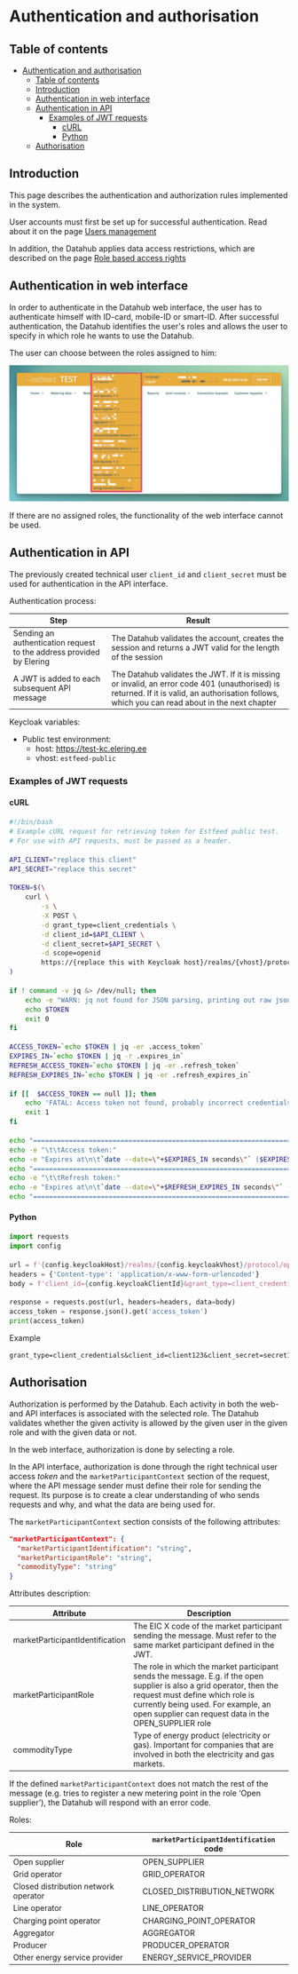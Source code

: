 ﻿# Authentication and authorisation

## Table of contents

- [Authentication and authorisation](#authentication-and-authorisation)
  - [Table of contents](#table-of-contents)
  - [Introduction](#introduction)
  - [Authentication in web interface](#authentication-in-web-interface)
  - [Authentication in API](#authentication-in-api)
    - [Examples of JWT requests](#examples-of-jwt-requests)
      - [cURL](#curl)
      - [Python](#python)
  - [Authorisation](#authorisation)

## Introduction

This page describes the authentication and authorization rules implemented in the system.

User accounts must first be set up for successful authentication. Read about it on the page [Users management](03.02-users-management.md)

In addition, the Datahub applies data access restrictions, which are described on the page [Role based access rights](03.01-role-based-access-rights.md)

## Authentication in web interface

In order to authenticate in the Datahub web interface, the user has to authenticate himself with ID-card, mobile-ID or smart-ID. After successful authentication, the Datahub identifies the user's roles and allows the user to specify in which role he wants to use the Datahub.

The user can choose between the roles assigned to him:

![role-selector](../images/opp-ui/role-selector.jpg)

If there are no assigned roles, the functionality of the web interface cannot be used.

## Authentication in API

The previously created technical user `client_id` and `client_secret` must be used for authentication in the API interface.

Authentication process:

| Step                                                                 | Result                                                                                                                                                                                           |
|----------------------------------------------------------------------|--------------------------------------------------------------------------------------------------------------------------------------------------------------------------------------------------|
| Sending an authentication request to the address provided by Elering | The Datahub validates the account, creates the session and returns a JWT valid for the length of the session                                                                                     |
| A JWT is added to each subsequent API message                        | The Datahub validates the JWT. If it is missing or invalid, an error code 401 (unauthorised) is returned. If it is valid, an authorisation follows, which you can read about in the next chapter |

Keycloak variables:
- Public test environment:
  - host: https://test-kc.elering.ee
  - vhost: `estfeed-public`

### Examples of JWT requests

#### cURL

```bash
#!/bin/bash
# Example cURL request for retrieving token for Estfeed public test.
# For use with API requests, must be passed as a header.

API_CLIENT="replace this client"
API_SECRET="replace this secret"

TOKEN=$(\
    curl \
        -s \
        -X POST \
        -d grant_type=client_credentials \
        -d client_id=$API_CLIENT \
        -d client_secret=$API_SECRET \
        -d scope=openid
        https://{replace this with Keycloak host}/realms/{vhost}/protocol/openid-connect/token \
)

if ! command -v jq &> /dev/null; then
    echo -e "WARN: jq not found for JSON parsing, printing out raw json\n"
    echo $TOKEN
    exit 0
fi

ACCESS_TOKEN=`echo $TOKEN | jq -er .access_token`
EXPIRES_IN=`echo $TOKEN | jq -r .expires_in`
REFRESH_ACCESS_TOKEN=`echo $TOKEN | jq -er .refresh_token`
REFRESH_EXPIRES_IN=`echo $TOKEN | jq -er .refresh_expires_in`

if [[  $ACCESS_TOKEN == null ]]; then
    echo 'FATAL: Access token not found, probably incorrect credentials.'
    exit 1
fi

echo "===================================================================================="
echo -e "\t\tAccess token:"
echo -e "Expires at\n\t`date --date=\"+$EXPIRES_IN seconds\"` ($EXPIRES_IN seconds)\n\nToken\n\t$ACCESS_TOKEN"
echo "===================================================================================="
echo -e "\t\tRefresh token:"
echo -e "Expires at\n\t`date --date=\"+$REFRESH_EXPIRES_IN seconds\"` ($REFRESH_EXPIRES_IN seconds)\n\nToken\n\t$REFRESH_ACCESS_TOKEN"
echo "===================================================================================="

```

#### Python

```python
import requests
import config

url = f'{config.keycloakHost}/realms/{config.keycloakVhost}/protocol/openid-connect/token'
headers = {'Content-type': 'application/x-www-form-urlencoded'}
body = f'client_id={config.keycloakClientId}&grant_type=client_credentials&client_secret={config.keycloakClientSecret}&scope=openid'

response = requests.post(url, headers=headers, data=body)
access_token = response.json().get('access_token')
print(access_token)
```

Example

```text
grant_type=client_credentials&client_id=client123&client_secret=secret123&scope=openid
```

## Authorisation

Authorization is performed by the Datahub. Each activity in both the web- and API interfaces is associated with the selected role. The Datahub validates whether the given activity is allowed by the given user in the given role and with the given data or not.

In the web interface, authorization is done by selecting a role.

In the API interface, authorization is done through the right technical user access *token* and the `marketParticipantContext` section of the request, where the API message sender must define their role for sending the request. Its purpose is to create a clear understanding of who sends requests and why, and what the data are being used for.

The `marketParticipantContext` section consists of the following attributes:

```json
"marketParticipantContext": {
  "marketParticipantIdentification": "string", 
  "marketParticipantRole": "string", 
  "commodityType": "string"
}
```

Attributes description:

| Attribute                       | Description                                                                                                                                                                                                                                              |
|---------------------------------|----------------------------------------------------------------------------------------------------------------------------------------------------------------------------------------------------------------------------------------------------------|
| marketParticipantIdentification | The EIC X code of the market participant sending the message. Must refer to the same market participant defined in the JWT.                                                                                                                              |
| marketParticipantRole           | The role in which the market participant sends the message. E.g. if the open supplier is also a grid operator, then the request must define which role is currently being used. For example, an open supplier can request data in the OPEN_SUPPLIER role |
| commodityType                   | Type of energy product (electricity or gas). Important for companies that are involved in both the electricity and gas markets.                                                                                                                          |

If the defined `marketParticipantContext` does not match the rest of the message (e.g. tries to register a new metering point in the role ‘Open supplier’), the Datahub will respond with an error code.

Roles:

| Role                                 | `marketParticipantIdentification` code |
|--------------------------------------|----------------------------------------|
| Open supplier                        | OPEN_SUPPLIER                          |
| Grid operator                        | GRID_OPERATOR                          |
| Closed distribution network operator | CLOSED_DISTRIBUTION_NETWORK            |
| Line operator                        | LINE_OPERATOR                          |
| Charging point operator              | CHARGING_POINT_OPERATOR                |
| Aggregator                           | AGGREGATOR                             |
| Producer                             | PRODUCER_OPERATOR                      |
| Other energy service provider        | ENERGY_SERVICE_PROVIDER                |
